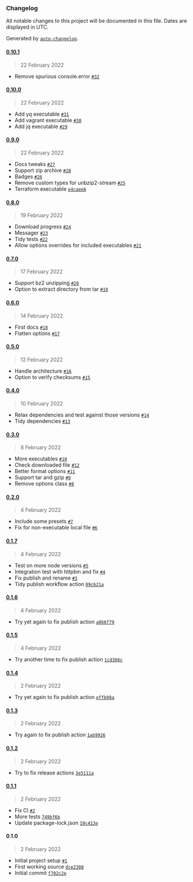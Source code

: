 ### Changelog

All notable changes to this project will be documented in this file. Dates are displayed in UTC.

Generated by [`auto-changelog`](https://github.com/CookPete/auto-changelog).

#### [0.10.1](https://github.com/plumdog/fetch-executable/compare/0.10.0...0.10.1)

> 22 February 2022

- Remove spurious console.error [`#32`](https://github.com/plumdog/fetch-executable/pull/32)

#### [0.10.0](https://github.com/plumdog/fetch-executable/compare/0.9.0...0.10.0)

> 22 February 2022

- Add yq executable [`#31`](https://github.com/plumdog/fetch-executable/pull/31)
- Add vagrant executable [`#30`](https://github.com/plumdog/fetch-executable/pull/30)
- Add jq executable [`#29`](https://github.com/plumdog/fetch-executable/pull/29)

#### [0.9.0](https://github.com/plumdog/fetch-executable/compare/0.8.0...0.9.0)

> 22 February 2022

- Docs tweaks [`#27`](https://github.com/plumdog/fetch-executable/pull/27)
- Support zip archive [`#28`](https://github.com/plumdog/fetch-executable/pull/28)
- Badges [`#26`](https://github.com/plumdog/fetch-executable/pull/26)
- Remove custom types for unbzip2-stream [`#25`](https://github.com/plumdog/fetch-executable/pull/25)
- Terraform executable [`e4caee6`](https://github.com/plumdog/fetch-executable/commit/e4caee673a1511f501900ef83edb3e8fc78d3fed)

#### [0.8.0](https://github.com/plumdog/fetch-executable/compare/0.7.0...0.8.0)

> 19 February 2022

- Download progress [`#24`](https://github.com/plumdog/fetch-executable/pull/24)
- Messager [`#23`](https://github.com/plumdog/fetch-executable/pull/23)
- Tidy tests [`#22`](https://github.com/plumdog/fetch-executable/pull/22)
- Allow options overrides for included executables [`#21`](https://github.com/plumdog/fetch-executable/pull/21)

#### [0.7.0](https://github.com/plumdog/fetch-executable/compare/0.6.0...0.7.0)

> 17 February 2022

- Support bz2 unzipping [`#20`](https://github.com/plumdog/fetch-executable/pull/20)
- Option to extract directory from tar [`#19`](https://github.com/plumdog/fetch-executable/pull/19)

#### [0.6.0](https://github.com/plumdog/fetch-executable/compare/0.5.0...0.6.0)

> 14 February 2022

- First docs [`#18`](https://github.com/plumdog/fetch-executable/pull/18)
- Flatten options [`#17`](https://github.com/plumdog/fetch-executable/pull/17)

#### [0.5.0](https://github.com/plumdog/fetch-executable/compare/0.4.0...0.5.0)

> 12 February 2022

- Handle architecture [`#16`](https://github.com/plumdog/fetch-executable/pull/16)
- Option to verify checksums [`#15`](https://github.com/plumdog/fetch-executable/pull/15)

#### [0.4.0](https://github.com/plumdog/fetch-executable/compare/0.3.0...0.4.0)

> 10 February 2022

- Relax dependencies and test against those versions [`#14`](https://github.com/plumdog/fetch-executable/pull/14)
- Tidy dependencies [`#13`](https://github.com/plumdog/fetch-executable/pull/13)

#### [0.3.0](https://github.com/plumdog/fetch-executable/compare/0.2.0...0.3.0)

> 8 February 2022

- More executables [`#10`](https://github.com/plumdog/fetch-executable/pull/10)
- Check downloaded file [`#12`](https://github.com/plumdog/fetch-executable/pull/12)
- Better format options [`#11`](https://github.com/plumdog/fetch-executable/pull/11)
- Support tar and gzip [`#9`](https://github.com/plumdog/fetch-executable/pull/9)
- Remove options class [`#8`](https://github.com/plumdog/fetch-executable/pull/8)

#### [0.2.0](https://github.com/plumdog/fetch-executable/compare/0.1.7...0.2.0)

> 4 February 2022

- Include some presets [`#7`](https://github.com/plumdog/fetch-executable/pull/7)
- Fix for non-executable local file [`#6`](https://github.com/plumdog/fetch-executable/pull/6)

#### [0.1.7](https://github.com/plumdog/fetch-executable/compare/0.1.6...0.1.7)

> 4 February 2022

- Test on more node versions [`#5`](https://github.com/plumdog/fetch-executable/pull/5)
- Integration test with httpbin and fix [`#4`](https://github.com/plumdog/fetch-executable/pull/4)
- Fix publish and rename [`#3`](https://github.com/plumdog/fetch-executable/pull/3)
- Tidy publish workflow action [`09c621a`](https://github.com/plumdog/fetch-executable/commit/09c621a70baaa2d6c4fdd85e2f32fc26c211e4a6)

#### [0.1.6](https://github.com/plumdog/fetch-executable/compare/0.1.5...0.1.6)

> 4 February 2022

- Try yet again to fix publish action [`a866f79`](https://github.com/plumdog/fetch-executable/commit/a866f79cc52bbc02d076066675c971db5cc831b1)

#### [0.1.5](https://github.com/plumdog/fetch-executable/compare/0.1.4...0.1.5)

> 4 February 2022

- Try another time to fix publish action [`1cd366c`](https://github.com/plumdog/fetch-executable/commit/1cd366c041d6c9c8aacfef690652ebb64f94a5a6)

#### [0.1.4](https://github.com/plumdog/fetch-executable/compare/0.1.3...0.1.4)

> 2 February 2022

- Try yet again to fix publish action [`effb98a`](https://github.com/plumdog/fetch-executable/commit/effb98adad68befb040e1e55c6e9f4ffd6f4dfc6)

#### [0.1.3](https://github.com/plumdog/fetch-executable/compare/0.1.2...0.1.3)

> 2 February 2022

- Try again to fix publish action [`1ab9926`](https://github.com/plumdog/fetch-executable/commit/1ab9926eec862355bf51f1c71144b2146b60ea1c)

#### [0.1.2](https://github.com/plumdog/fetch-executable/compare/0.1.1...0.1.2)

> 2 February 2022

- Try to fix release actions [`3e5111a`](https://github.com/plumdog/fetch-executable/commit/3e5111abc650f9967daf4b24decdeb672a7e0a76)

#### [0.1.1](https://github.com/plumdog/fetch-executable/compare/0.1.0...0.1.1)

> 2 February 2022

- Fix CI [`#2`](https://github.com/plumdog/fetch-executable/pull/2)
- More tests [`749bf6b`](https://github.com/plumdog/fetch-executable/commit/749bf6bdbeea8f818f57709717224cd965ab407b)
- Update package-lock.json [`19c413e`](https://github.com/plumdog/fetch-executable/commit/19c413e8112b6e8654e93a403d1f3db5e96cd994)

#### 0.1.0

> 2 February 2022

- Initial project setup [`#1`](https://github.com/plumdog/fetch-executable/pull/1)
- First working source [`dce2308`](https://github.com/plumdog/fetch-executable/commit/dce23088481fbff1a0e6319d7fa887479fa1135a)
- Initial commit [`f702c2e`](https://github.com/plumdog/fetch-executable/commit/f702c2e22e58ef8a10a3a5dea5bd9254acfc4d11)
